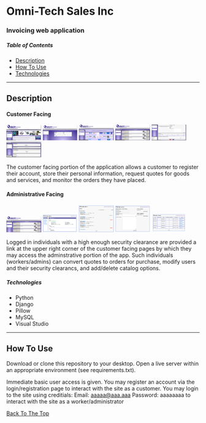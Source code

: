 # Omni-Tech Sales Inc 
### Invoicing web application



##### Table of Contents

- [Description](#description)
- [How To Use](#how-to-use)
- [Technologies](#technologies)

---

## Description
#### Customer Facing

<p float="center">
    <img src="https://github.com/SDBranka/Omni-Tech_Sales_Inc/blob/main/_imgs_for_README/Screenshot0.png" width=18% alt="home screen" />
    <img src="https://github.com/SDBranka/Omni-Tech_Sales_Inc/blob/main/_imgs_for_README/Screenshot6.png" width=18% alt="login page" />
    <img src="https://github.com/SDBranka/Omni-Tech_Sales_Inc/blob/main/_imgs_for_README/Screenshot1.png" width=18% alt="product lines page" />
    <img src="https://github.com/SDBranka/Omni-Tech_Sales_Inc/blob/main/_imgs_for_README/Screenshot3.png" width=18% alt="order services page" />
    <img src="https://github.com/SDBranka/Omni-Tech_Sales_Inc/blob/main/_imgs_for_README/Screenshot4.png" width=18% alt="request quote page" />
    <img src="https://github.com/SDBranka/Omni-Tech_Sales_Inc/blob/main/_imgs_for_README/Screenshot5.png" width=18% alt="customer my account page" />
</p>

The customer facing portion of the application allows a customer to register their account, store their personal information, request quotes for goods and services, and monitor the orders they have placed.

#### Administrative Facing
<p float="center">
    <img src="https://github.com/SDBranka/Omni-Tech_Sales_Inc/blob/main/_imgs_for_README/Screenshot2.png" width=18% alt="admin login link on page" />
    <img src="https://github.com/SDBranka/Omni-Tech_Sales_Inc/blob/main/_imgs_for_README/adminScreenshot0.png" width=18% alt="home screen" />
    <img src="https://github.com/SDBranka/Omni-Tech_Sales_Inc/blob/main/_imgs_for_README/adminScreenshot1.png" width=18% alt="home screen" />
    <img src="https://github.com/SDBranka/Omni-Tech_Sales_Inc/blob/main/_imgs_for_README/adminScreenshot2.png" width=18% alt="home screen" />
    <img src="https://github.com/SDBranka/Omni-Tech_Sales_Inc/blob/main/_imgs_for_README/adminScreenshot3.png" width=18% alt="home screen" />
</p>

Logged in individuals with a high enough security clearance are provided a link at the upper right corner of the customer facing pages by which they may access the adminstrative portion of the app. Such individuals (workers/admins) can convert quotes to orders for purchase, modify users and their security clearancs, and add/delete catalog options.

##### Technologies

- Python
- Django
- Pillow
- MySQL
- Visual Studio

---

## How To Use

Download or clone this repository to your desktop. Open a live server within an appropriate environment (see requirements.txt).

Immediate basic user access is given. You may register an account via the login/registration page to interact with the site as a customer. You may login to the site using creditials:
Email: aaaaa@aaa.aaa
Password: aaaaaaaa
to interact with the site as a worker/administrator


[Back To The Top](#omni-tech-sales-inc )